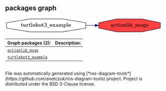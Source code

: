<!--
File was automatically generated using 'ros-diagram-tools' project.
Project is distributed under the BSD 3-Clause license.
-->

## packages graph

[![actionlib_msgs](actionlib_msgs.png "actionlib_msgs")](actionlib_msgs.png)

| Graph packages (2): | Description: |
| ----------------------------------- | ------------ |
| [`actionlib_msgs`](actionlib_msgs.html) |  |
| [`turtlebot3_example`](turtlebot3_example.html) |  |


</br>
File was automatically generated using [*ros-diagram-tools*](https://github.com/anetczuk/ros-diagram-tools) project.
Project is distributed under the BSD 3-Clause license.
